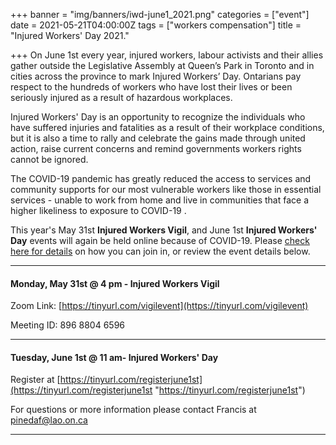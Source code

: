 +++
banner = "img/banners/iwd-june1_2021.png"
categories = ["event"]
date = 2021-05-21T04:00:00Z
tags = ["workers compensation"]
title = "Injured Workers' Day 2021."

+++
On June 1st every year, injured workers, labour activists and their allies gather outside the Legislative Assembly at Queen’s Park in Toronto and in cities across the province to mark Injured Workers’ Day. Ontarians pay respect to the hundreds of workers who have lost their lives or been seriously injured as a result of hazardous workplaces.

Injured Workers' Day is an opportunity to recognize the individuals who have suffered injuries and fatalities as a result of their workplace conditions, but it is also a time to rally and celebrate the gains made through united action, raise current concerns and remind governments workers rights cannot be ignored.

The COVID-19 pandemic has greatly reduced the access to services and community supports for our most vulnerable workers like those in essential services - unable to work from home and live in communities that face a higher likeliness to exposure to COVID-19 .

This year's May 31st **Injured Workers Vigil**, and June 1st **Injured Workers' Day** events will again be held online because of COVID-19. Please [check here for details](https://injuredworkersonline.org/iwevents/event/june-1st-injured-workers-day/) on how you can join in, or review the event details below.

***

#### **Monday, May 31st @ 4 pm - Injured Workers Vigil**

Zoom Link: [https://tinyurl.com/vigilevent](https://tinyurl.com/vigilevent)

Meeting ID: 896 8804 6596

***

#### **Tuesday, June 1st @ 11 am- Injured Workers' Day**

Register at [https://tinyurl.com/registerjune1st](https://tinyurl.com/registerjune1st "https://tinyurl.com/registerjune1st")

For questions or more information please contact Francis at [pinedaf@lao.on.ca](mailto:pinedaf@lao.on.ca)

***